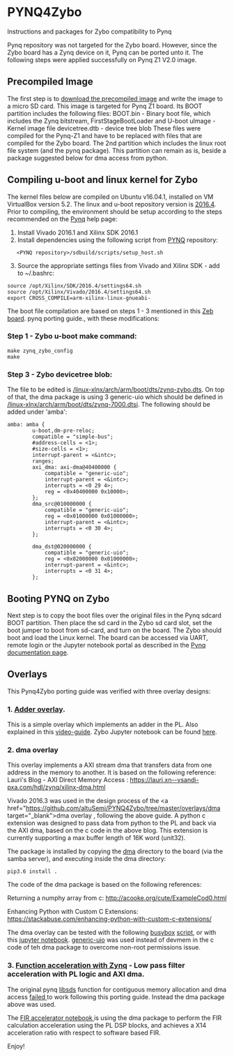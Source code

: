# PYNQ4Zybo
Instructions and packages for Zybo compatibility to Pynq

Pynq repository was not targeted for the Zybo board. However, since the Zybo board has a Zynq device on it, Pynq can be ported unto it. The following steps were applied successfully on Pynq Z1 V2.0 image.


## Precompiled Image

The first step is to  <a href="https://files.digilent.com/Products/PYNQ/pynq_z1_v2.0.img.zip" target="_blank">download the precompiled image</a> and write the image to a micro SD card. This image is targeted for Pynq Z1 board. Its BOOT partition includes the following files:
BOOT.bin        -   Binary boot file, which includes the Zynq bitstream, FirstStageBootLoader and U-boot
uImage          -   Kernel image file
devicetree.dtb  -   device tree blob
These files were compiled for  the Pynq-Z1 and have to be replaced with files that are compiled for the Zybo board. The 2nd partition which includes the linux root file system (and the pynq package). This partition can remain as is, beside a package suggested below for dma access from python.

## Compiling u-boot and linux kernel for Zybo

The kernel files below are compiled on Ubuntu v16.04.1, installed on VM VirtualBox version 5.2.
The linux and u-boot repository version is <a href="https://www.xilinx.com/support/answers/68370.html" target="_blank">2016.4</a>.
Prior to compiling, the environment should be setup according to the steps recommended on the <a href="https://pynq.readthedocs.io/en/v2.0/pynq_sd_card.html" target="_blank">Pynq</a> help page:

  1. Install Vivado 2016.1 and Xilinx SDK 2016.1
  2. Install dependencies using the following script from <a href="https://github.com/Xilinx/PYNQ/tree/v2.0" target="_blank">PYNQ</a> repository:
```
   <PYNQ repository>/sdbuild/scripts/setup_host.sh
```
  3. Source the appropriate settings files from Vivado and Xilinx SDK - add to ~/.bashrc:
```
source /opt/Xilinx/SDK/2016.4/settings64.sh
source /opt/Xilinx/Vivado/2016.4/settings64.sh
export CROSS_COMPILE=arm-xilinx-linux-gnueabi-
```
The boot file compilation are based on steps 1 - 3 mentioned in this <a href="https://superuser.blog/pynq-linux-on-zedboard/" target="_blank">Zeb board</a>.   pynq porting guide., with these modifications:
### Step 1 -  Zybo u-boot make command:
```
make zynq_zybo_config
make
```
### Step 3 -  Zybo devicetree blob:
The file to be edited is <a href="https://github.com/altuSemi/PYNQ4Zybo/blob/master/zynq-zybo.dts" target="_blank">/linux-xlnx/arch/arm/boot/dts/zynq-zybo.dts</a>.
On top of that, the dma package is using 3 generic-uio which should be defined in <a href="https://github.com/altuSemi/PYNQ4Zybo/blob/master/zynq-7000.dtsi" target="_blank">/linux-xlnx/arch/arm/boot/dts/zynq-7000.dtsi</a>. The following should be added under 'amba':
```
amba: amba {
		u-boot,dm-pre-reloc;
		compatible = "simple-bus";
		#address-cells = <1>;
		#size-cells = <1>;
		interrupt-parent = <&intc>;
		ranges;
		axi_dma: axi-dma@40400000 {
			compatible = "generic-uio";
			interrupt-parent = <&intc>;
			interrupts = <0 29 4>;
			reg = <0x40400000 0x10000>;
		};
		dma_src@010000000 {
			compatible = "generic-uio";
			reg = <0x01000000 0x01000000>;
			interrupt-parent = <&intc>;
			interrupts = <0 30 4>;
		};

		dma_dst@020000000 {
			compatible = "generic-uio";
			reg = <0x02000000 0x01000000>;
			interrupt-parent = <&intc>;
			interrupts = <0 31 4>;
		};
```
## Booting PYNQ on Zybo
Next step is to copy the boot files over the original files in the Pynq sdcard BOOT partition. Then place the sd card in the Zybo sd card slot, set the boot jumper to boot from sd-card, and turn on the board.
The Zybo should boot and load the Linux kernel. The board can be accessed via UART, remote login or the Jupyter notebook portal as described in the <a href="https://pynq.readthedocs.io/en/v2.0/getting_started.html" target="_blank"> Pynq documentation page</a>.

## Overlays
This Pynq4Zybo porting guide was verified with three overlay designs:
### 1. <a href="https://pynq.readthedocs.io/en/v2.0/overlay_design_methodology/overlay_tutorial.html" target="_blank"> Adder overlay</a>.
This is a simple overlay which implements an adder in the PL. Also explained in this <a href="https://www.youtube.com/watch?v=Dupyek4NUoI" target="_blank"> video-guide</a>. 
Zybo Jupyter notebook can be found <a href="https://github.com/altuSemi/PYNQ4Zybo/blob/master/jupyter_notebooks/AdderOverlay.ipynb" target="_blank"> here</a>.

### 2. dma overlay
This overlay implements a AXI stream dma that transfers data from one address in the memory to another. It is based on the following reference:
Lauri's Blog - AXI Direct Memory Access : 	https://lauri.xn--vsandi-pxa.com/hdl/zynq/xilinx-dma.html

Vivado 2016.3 was used in the design process of the  <a href="https://github.com/altuSemi/PYNQ4Zybo/tree/master/overlays/dma target="_blank">dma overlay</a> , following the above guide.
A python c extension was designed to pass data from python to the PL and back via the AXI dma, based on the c code in the above blog. This extension is currently supporting a max buffer length of 16K word (unit32).

The package is installed by copying the <a href="https://github.com/altuSemi/PYNQ4Zybo/tree/master/dma" target="_blank">dma</a> directory to the board (via the samba server), and executing inside the dma directory:
```
pip3.6 install . 
```
The code of the dma package is based on the following references:

Returning a numphy array from c: 		http://acooke.org/cute/ExampleCod0.html

Enhancing Python with Custom C Extensions:	https://stackabuse.com/enhancing-python-with-custom-c-extensions/

The dma overlay can be tested with the following <a href="https://busybox.net/about.html" target="_blank">busybox</a> <a href=https://github.com/altuSemi/PYNQ4Zybo/blob/master/dma/busybox.sh target="_blank">script</a>, or with this <a href="https://github.com/altuSemi/PYNQ4Zybo/blob/master/jupyter_notebooks/dma.ipynb" target="_blank">jupyter notebook</a>.
<a href=http://fpga.org/2013/05/28/how-to-design-and-access-a-memory-mapped-device-part-two/ target="_blank">generic-uio</a> was used instead of devmem in the c code of teh dma package to overcome non-root permissions issue.

### 3. <a href="https://www.youtube.com/watch?v=LoLCtSzj9BU" target="_blank"> Function acceleration with Zynq</a> - Low pass filter acceleration with PL logic and AXI dma.
The original pynq <a href="https://github.com/Xilinx/PYNQ/tree/v2.0/sdbuild/packages/libsds" target="_blank"> libsds</a> function for contiguous memory allocation and dma access <a href="https://groups.google.com/forum/?utm_medium=email&utm_source=footer#!msg/pynq_project/rvez-UpGODY/oN9FusK3BQAJfailed" target="_blank">failed </a> to work following this porting guide. Instead the dma package above was used.

The <a href="https://github.com/altuSemi/PYNQ4Zybo/blob/master/jupyter_notebooks/FIR%20accelerator.ipynb" target="_blank"> FIR accelerator notebook </a> is using the dma package to perform the FIR calculation acceleration using the PL DSP blocks, and achieves a X14 acceleration ratio with respect to software based FIR.
	


Enjoy!	


